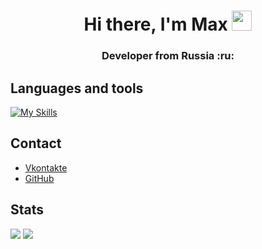 <h1 align="center">Hi there, I'm Max
<img src="https://github.com/blackcater/blackcater/raw/main/images/Hi.gif" height="32"/></h1>
<h3 align="center">Developer from Russia :ru:</h3>

<h2>Languages and tools</h2>

[![My Skills](https://skillicons.dev/icons?i=github,python,cs,mysql,html,css,bootstrap)](https://skillicons.dev)

<h2>Contact</h2>
<ul>
  <li><a href="https://vk.com/mkorealm">Vkontakte</a></li>
  <li><a href="https://github.com/MKoreallycool">GitHub</a></li>
</ul>

<h2>Stats</h2>
<img src="https://github-profile-summary-cards.vercel.app/api/cards/profile-details?username=mkorealm&theme=transparent"/>
<img src="http://github-profile-summary-cards.vercel.app/api/cards/stats?username=mkorealm&theme=transparent"/>
